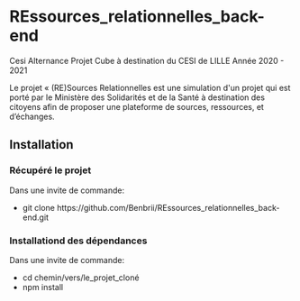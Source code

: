 # REssources_relationnelles_back-end
Cesi Alternance
Projet Cube à destination du CESI de LILLE Année 2020 - 2021

Le projet « (RE)Sources Relationnelles est une simulation d'un projet qui est porté par le Ministère des Solidarités et
de la Santé à destination des citoyens afin de proposer une plateforme de sources, ressources, et
d’échanges.

<h2>Installation</h2>

<h3> Récupéré le projet </h3>

Dans une invite de commande:
<ul>
  <li>git clone https://github.com/Benbrii/REssources_relationnelles_back-end.git</li>
</ul>

<h3> Installationd des dépendances </h3>
Dans une invite de commande:

<ul>
  <li>cd chemin/vers/le_projet_cloné</li>
  <li>npm install</li>
</ul>
